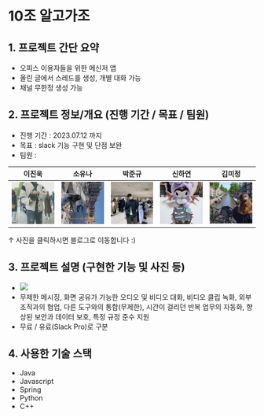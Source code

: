 # 10조 알고가조

## 1. 프로젝트 간단 요약

- 오피스 이용자들을 위한 메신저 앱
- 올린 글에서 스레드를 생성, 개별 대화 가능
- 채널 무한정 생성 가능

## 2. 프로젝트 정보/개요 (진행 기간 / 목표 / 팀원)

- 진행 기간 : 2023.07.12 까지
- 목표 : slack 기능 구현 및 단점 보완
- 팀원 :

| 이진욱 | 소유나 | 박준규 | 신하연 | 김미정 |
|-------|--------|-------|-------|-------|
| [![진욱님](./images/진욱님.jpg)](https://projectlog.tistory.com/) | [![유나님](./images/유나님.jpg)](https://blog.naver.com/seacrab808) | [![준규님](./images/준규님.jpg)](https://velog.io/@junkue20) | [![하연님](./images/하연님.jpg)](https://ddajidevelop.tistory.com/) | [![미정님](./images/미정님.jpg)](https://velog.io/@mysdpy30s)
&uarr; 사진을 클릭하시면 블로그로 이동합니다 :)

## 3. 프로젝트 설명 (구현한 기능 및 사진 등)

- <img src="https://d34u8crftukxnk.cloudfront.net/slackpress/prod/sites/6/whats-new-dec-21_slack-connect-hub.png?w=128&amp;h=96&amp;crop=1">
- 무제한 메시징, 화면 공유가 가능한 오디오 및 비디오 대화, 비디오 클립 녹화, 외부 조직과의 협업, 다른 도구와의 통합(무제한), 시간이 걸리던 반복 업무의 자동화, 향상된 보안과 데이터 보호, 특정 규정 준수 지원
- 무료 / 유료(Slack Pro)로 구분

## 4. 사용한 기술 스택

- Java
- Javascript
- Spring
- Python
- C++